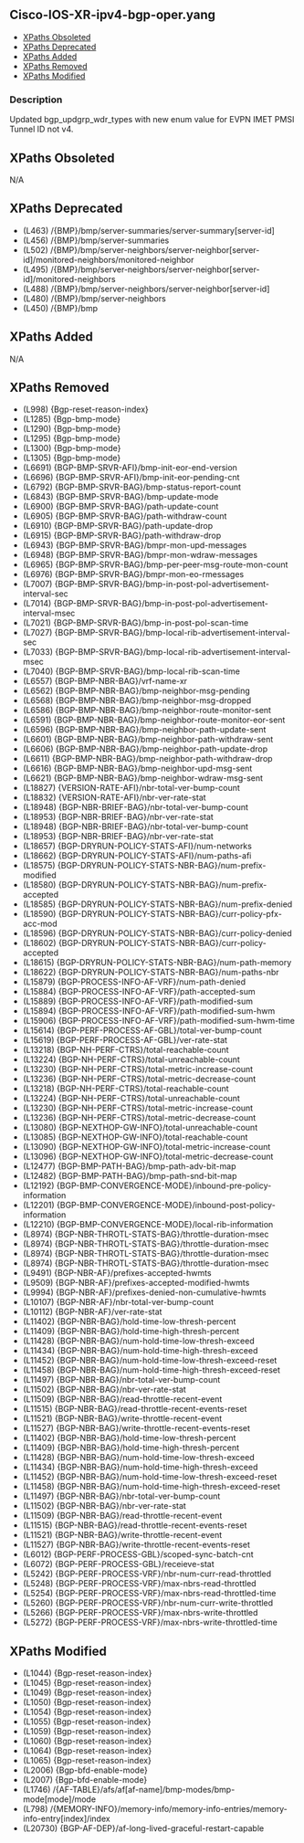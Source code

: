 ## Cisco-IOS-XR-ipv4-bgp-oper.yang

- [XPaths Obsoleted](#xpaths-obsoleted)
- [XPaths Deprecated](#xpaths-deprecated)
- [XPaths Added](#xpaths-added)
- [XPaths Removed](#xpaths-removed)
- [XPaths Modified](#xpaths-modified)

### Description

Updated bgp_updgrp_wdr_types with new enum value for EVPN IMET PMSI Tunnel ID not v4.

## XPaths Obsoleted

N/A

## XPaths Deprecated

- (L463)	/{BMP}/bmp/server-summaries/server-summary[server-id]
- (L456)	/{BMP}/bmp/server-summaries
- (L502)	/{BMP}/bmp/server-neighbors/server-neighbor[server-id]/monitored-neighbors/monitored-neighbor
- (L495)	/{BMP}/bmp/server-neighbors/server-neighbor[server-id]/monitored-neighbors
- (L488)	/{BMP}/bmp/server-neighbors/server-neighbor[server-id]
- (L480)	/{BMP}/bmp/server-neighbors
- (L450)	/{BMP}/bmp

## XPaths Added

N/A

## XPaths Removed

- (L998)	{Bgp-reset-reason-index}
- (L1285)	{Bgp-bmp-mode}
- (L1290)	{Bgp-bmp-mode}
- (L1295)	{Bgp-bmp-mode}
- (L1300)	{Bgp-bmp-mode}
- (L1305)	{Bgp-bmp-mode}
- (L6691)	{BGP-BMP-SRVR-AFI}/bmp-init-eor-end-version
- (L6696)	{BGP-BMP-SRVR-AFI}/bmp-init-eor-pending-cnt
- (L6792)	{BGP-BMP-SRVR-BAG}/bmp-status-report-count
- (L6843)	{BGP-BMP-SRVR-BAG}/bmp-update-mode
- (L6900)	{BGP-BMP-SRVR-BAG}/path-update-count
- (L6905)	{BGP-BMP-SRVR-BAG}/path-withdraw-count
- (L6910)	{BGP-BMP-SRVR-BAG}/path-update-drop
- (L6915)	{BGP-BMP-SRVR-BAG}/path-withdraw-drop
- (L6943)	{BGP-BMP-SRVR-BAG}/bmpr-mon-upd-messages
- (L6948)	{BGP-BMP-SRVR-BAG}/bmpr-mon-wdraw-messages
- (L6965)	{BGP-BMP-SRVR-BAG}/bmp-per-peer-msg-route-mon-count
- (L6976)	{BGP-BMP-SRVR-BAG}/bmpr-mon-eo-rmessages
- (L7007)	{BGP-BMP-SRVR-BAG}/bmp-in-post-pol-advertisement-interval-sec
- (L7014)	{BGP-BMP-SRVR-BAG}/bmp-in-post-pol-advertisement-interval-msec
- (L7021)	{BGP-BMP-SRVR-BAG}/bmp-in-post-pol-scan-time
- (L7027)	{BGP-BMP-SRVR-BAG}/bmp-local-rib-advertisement-interval-sec
- (L7033)	{BGP-BMP-SRVR-BAG}/bmp-local-rib-advertisement-interval-msec
- (L7040)	{BGP-BMP-SRVR-BAG}/bmp-local-rib-scan-time
- (L6557)	{BGP-BMP-NBR-BAG}/vrf-name-xr
- (L6562)	{BGP-BMP-NBR-BAG}/bmp-neighbor-msg-pending
- (L6568)	{BGP-BMP-NBR-BAG}/bmp-neighbor-msg-dropped
- (L6586)	{BGP-BMP-NBR-BAG}/bmp-neighbor-route-monitor-sent
- (L6591)	{BGP-BMP-NBR-BAG}/bmp-neighbor-route-monitor-eor-sent
- (L6596)	{BGP-BMP-NBR-BAG}/bmp-neighbor-path-update-sent
- (L6601)	{BGP-BMP-NBR-BAG}/bmp-neighbor-path-withdraw-sent
- (L6606)	{BGP-BMP-NBR-BAG}/bmp-neighbor-path-update-drop
- (L6611)	{BGP-BMP-NBR-BAG}/bmp-neighbor-path-withdraw-drop
- (L6616)	{BGP-BMP-NBR-BAG}/bmp-neighbor-upd-msg-sent
- (L6621)	{BGP-BMP-NBR-BAG}/bmp-neighbor-wdraw-msg-sent
- (L18827)	{VERSION-RATE-AFI}/nbr-total-ver-bump-count
- (L18832)	{VERSION-RATE-AFI}/nbr-ver-rate-stat
- (L18948)	{BGP-NBR-BRIEF-BAG}/nbr-total-ver-bump-count
- (L18953)	{BGP-NBR-BRIEF-BAG}/nbr-ver-rate-stat
- (L18948)	{BGP-NBR-BRIEF-BAG}/nbr-total-ver-bump-count
- (L18953)	{BGP-NBR-BRIEF-BAG}/nbr-ver-rate-stat
- (L18657)	{BGP-DRYRUN-POLICY-STATS-AFI}/num-networks
- (L18662)	{BGP-DRYRUN-POLICY-STATS-AFI}/num-paths-afi
- (L18575)	{BGP-DRYRUN-POLICY-STATS-NBR-BAG}/num-prefix-modified
- (L18580)	{BGP-DRYRUN-POLICY-STATS-NBR-BAG}/num-prefix-accepted
- (L18585)	{BGP-DRYRUN-POLICY-STATS-NBR-BAG}/num-prefix-denied
- (L18590)	{BGP-DRYRUN-POLICY-STATS-NBR-BAG}/curr-policy-pfx-acc-mod
- (L18596)	{BGP-DRYRUN-POLICY-STATS-NBR-BAG}/curr-policy-denied
- (L18602)	{BGP-DRYRUN-POLICY-STATS-NBR-BAG}/curr-policy-accepted
- (L18615)	{BGP-DRYRUN-POLICY-STATS-NBR-BAG}/num-path-memory
- (L18622)	{BGP-DRYRUN-POLICY-STATS-NBR-BAG}/num-paths-nbr
- (L15879)	{BGP-PROCESS-INFO-AF-VRF}/num-path-denied
- (L15884)	{BGP-PROCESS-INFO-AF-VRF}/path-accepted-sum
- (L15889)	{BGP-PROCESS-INFO-AF-VRF}/path-modified-sum
- (L15894)	{BGP-PROCESS-INFO-AF-VRF}/path-modified-sum-hwm
- (L15906)	{BGP-PROCESS-INFO-AF-VRF}/path-modified-sum-hwm-time
- (L15614)	{BGP-PERF-PROCESS-AF-GBL}/total-ver-bump-count
- (L15619)	{BGP-PERF-PROCESS-AF-GBL}/ver-rate-stat
- (L13218)	{BGP-NH-PERF-CTRS}/total-reachable-count
- (L13224)	{BGP-NH-PERF-CTRS}/total-unreachable-count
- (L13230)	{BGP-NH-PERF-CTRS}/total-metric-increase-count
- (L13236)	{BGP-NH-PERF-CTRS}/total-metric-decrease-count
- (L13218)	{BGP-NH-PERF-CTRS}/total-reachable-count
- (L13224)	{BGP-NH-PERF-CTRS}/total-unreachable-count
- (L13230)	{BGP-NH-PERF-CTRS}/total-metric-increase-count
- (L13236)	{BGP-NH-PERF-CTRS}/total-metric-decrease-count
- (L13080)	{BGP-NEXTHOP-GW-INFO}/total-unreachable-count
- (L13085)	{BGP-NEXTHOP-GW-INFO}/total-reachable-count
- (L13090)	{BGP-NEXTHOP-GW-INFO}/total-metric-increase-count
- (L13096)	{BGP-NEXTHOP-GW-INFO}/total-metric-decrease-count
- (L12477)	{BGP-BMP-PATH-BAG}/bmp-path-adv-bit-map
- (L12482)	{BGP-BMP-PATH-BAG}/bmp-path-snd-bit-map
- (L12192)	{BGP-BMP-CONVERGENCE-MODE}/inbound-pre-policy-information
- (L12201)	{BGP-BMP-CONVERGENCE-MODE}/inbound-post-policy-information
- (L12210)	{BGP-BMP-CONVERGENCE-MODE}/local-rib-information
- (L8974)	{BGP-NBR-THROTL-STATS-BAG}/throttle-duration-msec
- (L8974)	{BGP-NBR-THROTL-STATS-BAG}/throttle-duration-msec
- (L8974)	{BGP-NBR-THROTL-STATS-BAG}/throttle-duration-msec
- (L8974)	{BGP-NBR-THROTL-STATS-BAG}/throttle-duration-msec
- (L9491)	{BGP-NBR-AF}/prefixes-accepted-hwmts
- (L9509)	{BGP-NBR-AF}/prefixes-accepted-modified-hwmts
- (L9994)	{BGP-NBR-AF}/prefixes-denied-non-cumulative-hwmts
- (L10107)	{BGP-NBR-AF}/nbr-total-ver-bump-count
- (L10112)	{BGP-NBR-AF}/ver-rate-stat
- (L11402)	{BGP-NBR-BAG}/hold-time-low-thresh-percent
- (L11409)	{BGP-NBR-BAG}/hold-time-high-thresh-percent
- (L11428)	{BGP-NBR-BAG}/num-hold-time-low-thresh-exceed
- (L11434)	{BGP-NBR-BAG}/num-hold-time-high-thresh-exceed
- (L11452)	{BGP-NBR-BAG}/num-hold-time-low-thresh-exceed-reset
- (L11458)	{BGP-NBR-BAG}/num-hold-time-high-thresh-exceed-reset
- (L11497)	{BGP-NBR-BAG}/nbr-total-ver-bump-count
- (L11502)	{BGP-NBR-BAG}/nbr-ver-rate-stat
- (L11509)	{BGP-NBR-BAG}/read-throttle-recent-event
- (L11515)	{BGP-NBR-BAG}/read-throttle-recent-events-reset
- (L11521)	{BGP-NBR-BAG}/write-throttle-recent-event
- (L11527)	{BGP-NBR-BAG}/write-throttle-recent-events-reset
- (L11402)	{BGP-NBR-BAG}/hold-time-low-thresh-percent
- (L11409)	{BGP-NBR-BAG}/hold-time-high-thresh-percent
- (L11428)	{BGP-NBR-BAG}/num-hold-time-low-thresh-exceed
- (L11434)	{BGP-NBR-BAG}/num-hold-time-high-thresh-exceed
- (L11452)	{BGP-NBR-BAG}/num-hold-time-low-thresh-exceed-reset
- (L11458)	{BGP-NBR-BAG}/num-hold-time-high-thresh-exceed-reset
- (L11497)	{BGP-NBR-BAG}/nbr-total-ver-bump-count
- (L11502)	{BGP-NBR-BAG}/nbr-ver-rate-stat
- (L11509)	{BGP-NBR-BAG}/read-throttle-recent-event
- (L11515)	{BGP-NBR-BAG}/read-throttle-recent-events-reset
- (L11521)	{BGP-NBR-BAG}/write-throttle-recent-event
- (L11527)	{BGP-NBR-BAG}/write-throttle-recent-events-reset
- (L6012)	{BGP-PERF-PROCESS-GBL}/scoped-sync-batch-cnt
- (L6072)	{BGP-PERF-PROCESS-GBL}/receieve-stat
- (L5242)	{BGP-PERF-PROCESS-VRF}/nbr-num-curr-read-throttled
- (L5248)	{BGP-PERF-PROCESS-VRF}/max-nbrs-read-throttled
- (L5254)	{BGP-PERF-PROCESS-VRF}/max-nbrs-read-throttled-time
- (L5260)	{BGP-PERF-PROCESS-VRF}/nbr-num-curr-write-throttled
- (L5266)	{BGP-PERF-PROCESS-VRF}/max-nbrs-write-throttled
- (L5272)	{BGP-PERF-PROCESS-VRF}/max-nbrs-write-throttled-time

## XPaths Modified

- (L1044)	{Bgp-reset-reason-index}
- (L1045)	{Bgp-reset-reason-index}
- (L1049)	{Bgp-reset-reason-index}
- (L1050)	{Bgp-reset-reason-index}
- (L1054)	{Bgp-reset-reason-index}
- (L1055)	{Bgp-reset-reason-index}
- (L1059)	{Bgp-reset-reason-index}
- (L1060)	{Bgp-reset-reason-index}
- (L1064)	{Bgp-reset-reason-index}
- (L1065)	{Bgp-reset-reason-index}
- (L2006)	{Bgp-bfd-enable-mode}
- (L2007)	{Bgp-bfd-enable-mode}
- (L1746)	/{AF-TABLE}/afs/af[af-name]/bmp-modes/bmp-mode[mode]/mode
- (L798)	/{MEMORY-INFO}/memory-info/memory-info-entries/memory-info-entry[index]/index
- (L20730)	{BGP-AF-DEP}/af-long-lived-graceful-restart-capable

